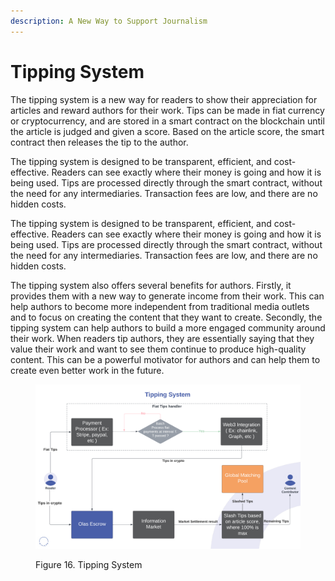 ```yaml
---
description: A New Way to Support Journalism
---
```


# Tipping System

The tipping system is a new way for readers to show their appreciation for articles and reward authors for their work. Tips can be made in fiat currency or cryptocurrency, and are stored in a smart contract on the blockchain until the article is judged and given a score. Based on the article score, the smart contract then releases the tip to the author.

The tipping system is designed to be transparent, efficient, and cost-effective. Readers can see exactly where their money is going and how it is being used. Tips are processed directly through the smart contract, without the need for any intermediaries. Transaction fees are low, and there are no hidden costs.

The tipping system is designed to be transparent, efficient, and cost-effective. Readers can see exactly where their money is going and how it is being used. Tips are processed directly through the smart contract, without the need for any intermediaries. Transaction fees are low, and there are no hidden costs.

The tipping system also offers several benefits for authors. Firstly, it provides them with a new way to generate income from their work. This can help authors to become more independent from traditional media outlets and to focus on creating the content that they want to create. Secondly, the tipping system can help authors to build a more engaged community around their work. When readers tip authors, they are essentially saying that they value their work and want to see them continue to produce high-quality content. This can be a powerful motivator for authors and can help them to create even better work in the future.

<figure><img src="../.gitbook/assets/Tipping System.png" alt=""><figcaption><p>Figure 16. Tipping System</p></figcaption></figure>
